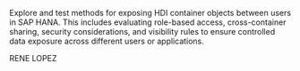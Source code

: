 Explore and test methods for exposing HDI container objects between users in SAP HANA. 
This includes evaluating role-based access, cross-container sharing, security considerations, and visibility rules to ensure controlled data exposure 
across different users or applications.

RENE LOPEZ